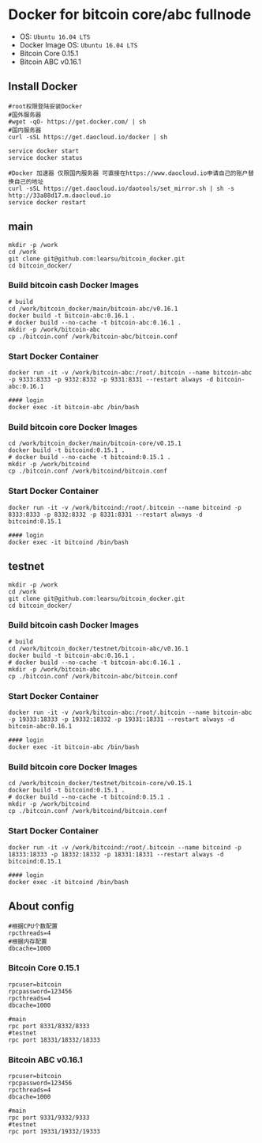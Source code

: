 Docker for bitcoin core/abc fullnode
============================

* OS: `Ubuntu 16.04 LTS`
* Docker Image OS: `Ubuntu 16.04 LTS`
* Bitcoin Core 0.15.1
* Bitcoin ABC v0.16.1

## Install Docker
```
#root权限登陆安装Docker
#国外服务器
#wget -qO- https://get.docker.com/ | sh
#国内服务器
curl -sSL https://get.daocloud.io/docker | sh

service docker start
service docker status

#Docker 加速器 仅限国内服务器 可直接在https://www.daocloud.io申请自己的账户替换自己的地址
curl -sSL https://get.daocloud.io/daotools/set_mirror.sh | sh -s http://33a88d17.m.daocloud.io
service docker restart
```

## main
```
mkdir -p /work
cd /work
git clone git@github.com:learsu/bitcoin_docker.git
cd bitcoin_docker/
```

### Build bitcoin cash Docker Images

```
# build
cd /work/bitcoin_docker/main/bitcoin-abc/v0.16.1
docker build -t bitcoin-abc:0.16.1 .
# docker build --no-cache -t bitcoin-abc:0.16.1 .
mkdir -p /work/bitcoin-abc
cp ./bitcoin.conf /work/bitcoin-abc/bitcoin.conf
```

### Start Docker Container
```
docker run -it -v /work/bitcoin-abc:/root/.bitcoin --name bitcoin-abc -p 9333:8333 -p 9332:8332 -p 9331:8331 --restart always -d bitcoin-abc:0.16.1

#### login
docker exec -it bitcoin-abc /bin/bash
```


### Build bitcoin core Docker Images
```
cd /work/bitcoin_docker/main/bitcoin-core/v0.15.1
docker build -t bitcoind:0.15.1 .
# docker build --no-cache -t bitcoind:0.15.1 .
mkdir -p /work/bitcoind
cp ./bitcoin.conf /work/bitcoind/bitcoin.conf
```

### Start Docker Container
```
docker run -it -v /work/bitcoind:/root/.bitcoin --name bitcoind -p 8333:8333 -p 8332:8332 -p 8331:8331 --restart always -d bitcoind:0.15.1

#### login
docker exec -it bitcoind /bin/bash
```

## testnet
```
mkdir -p /work
cd /work
git clone git@github.com:learsu/bitcoin_docker.git
cd bitcoin_docker/
```

### Build bitcoin cash Docker Images

```
# build
cd /work/bitcoin_docker/testnet/bitcoin-abc/v0.16.1
docker build -t bitcoin-abc:0.16.1 .
# docker build --no-cache -t bitcoin-abc:0.16.1 .
mkdir -p /work/bitcoin-abc
cp ./bitcoin.conf /work/bitcoin-abc/bitcoin.conf
```

### Start Docker Container
```
docker run -it -v /work/bitcoin-abc:/root/.bitcoin --name bitcoin-abc -p 19333:18333 -p 19332:18332 -p 19331:18331 --restart always -d bitcoin-abc:0.16.1

#### login
docker exec -it bitcoin-abc /bin/bash
```


### Build bitcoin core Docker Images
```
cd /work/bitcoin_docker/testnet/bitcoin-core/v0.15.1
docker build -t bitcoind:0.15.1 .
# docker build --no-cache -t bitcoind:0.15.1 .
mkdir -p /work/bitcoind
cp ./bitcoin.conf /work/bitcoind/bitcoin.conf
```

### Start Docker Container
```
docker run -it -v /work/bitcoind:/root/.bitcoin --name bitcoind -p 18333:18333 -p 18332:18332 -p 18331:18331 --restart always -d bitcoind:0.15.1

#### login
docker exec -it bitcoind /bin/bash
```

## About config
```
#根据CPU个数配置
rpcthreads=4
#根据内存配置
dbcache=1000
```

### Bitcoin Core 0.15.1 
```
rpcuser=bitcoin
rpcpassword=123456
rpcthreads=4
dbcache=1000

#main
rpc port 8331/8332/8333
#testnet
rpc port 18331/18332/18333
```

### Bitcoin ABC v0.16.1
```
rpcuser=bitcoin
rpcpassword=123456
rpcthreads=4
dbcache=1000

#main
rpc port 9331/9332/9333
#testnet
rpc port 19331/19332/19333
```
